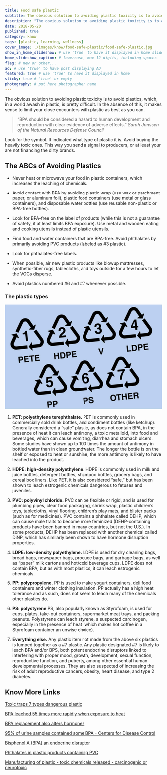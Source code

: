 ```yaml
---
title: Food safe plastic
subtitle: The obvious solution to avoiding plastic toxicity is to avoid plastics. Reduce damage by picking the least toxic ones.
description: "The obvious solution to avoiding plastic toxicity is to avoid plastics, which, in a world awash in plastic, is pretty difficult. In the absence of this, it..."
date: 2018-05-20
published: true
category: know
tags: [plastic, learning, wellness]
cover_image: ./images/know/food-safe-plastic/food-safe-plastic.jpg
show_in_home_slideshow: # use 'true' to have it displayed in home slideshow
home_slideshow_caption: # lowercase, max 12 digits, including spaces
flag: # new or other...
ad: # use 'true' to have post displaying AD
featured: true # use 'true' to have it displayed in home
sticky: true # 'true' or empty
photography: # put here photographer name
---
```



The obvious solution to avoiding plastic toxicity is to avoid plastics, which, in a world awash in plastic, is pretty difficult. In the absence of this, it makes sense to limit your close encounters with plastic as best as you can.

>“BPA should be considered a hazard to human development and reproduction with clear evidence of adverse effects.” _Sarah Janssen of the Natural Resources Defense Council_

Look for the symbol. It indicated what type of plastic it is. Avoid buying the heavily toxic ones. This way you send a signal to producers, or at least your are not financing the dirty brands.


## The ABCs of Avoiding Plastics

- Never heat or microwave your food in plastic containers, which increases the leaching of chemicals.

- Avoid contact with BPA by avoiding plastic wrap (use wax or parchment paper, or aluminum foil), plastic food containers (use metal or glass containers), and disposable water bottles (use reusable non-plastic or BPA-free bottles).

- Look for BPA-free on the label of products (while this is not a guarantee of safety, it at least limits BPA exposure). Use metal and wooden eating and cooking utensils instead of plastic utensils.

- Find food and water containers that are BPA-free. Avoid phthalates by primarily avoiding PVC products (labeled as #3 plastic).

- Look for phthalates-free labels.

- When possible, air new plastic products like blowup mattresses, synthetic-fiber rugs, tablecloths, and toys outside for a few hours to let the VOCs disperse.

- Avoid plastics numbered #6 and #7 whenever possible.


### The plastic types

![Look at least for BPA-free on the label of products](./images/know/food-safe-plastic/food-safe-plastic-02.jpg)


1. **PET: polyethylene terephthalate.** PET is commonly used in commercially sold drink bottles, and condiment bottles (like ketchup). Generally considered a “safe” plastic, as does not contain BPA, in the presence of heat it can leach antimony, a toxic metalloid, into food and beverages, which can cause vomiting, diarrhea and stomach ulcers. Some studies have shown up to 100 times the amount of antimony in bottled water than in clean groundwater. The longer the bottle is on the shelf or exposed to heat or sunshine, the more antimony is likely to have leached into the product.

2. **HDPE: high-density polyethylene.** HDPE is commonly used in milk and juice bottles, detergent bottles, shampoo bottles, grocery bags, and cereal box liners. Like PET, it is also considered “safe,” but has been shown to leach estrogenic chemicals dangerous to fetuses and juveniles.

3. **PVC: polyvinyl chloride.** PVC can be flexible or rigid, and is used for plumbing pipes, clear food packaging, shrink wrap, plastic children’s toys, tablecloths, vinyl flooring, children’s play mats, and blister packs (such as for medicines). PVC contains a phthalate called DEHP, which can cause male traits to become more feminized (DEHP-containing products have been banned in many countries, but not the U.S.). In some products, DEHP has been replaced with another chemical called DiNP, which has similarly been shown to have hormone disruption properties.

4. **LDPE: low-density polyethylene.** LDPE is used for dry cleaning bags, bread bags, newspaper bags, produce bags, and garbage bags, as well as “paper” milk cartons and hot/cold beverage cups. LDPE does not contain BPA, but as with most plastics, it can leach estrogenic chemicals.

5. **PP: polypropylene.** PP is used to make yogurt containers, deli food containers and winter clothing insulation. PP actually has a high heat tolerance and as such, does not seem to leach many of the chemicals other plastics do.

6. **PS: polystyrene** PS, also popularly known as Styrofoam, is used for cups, plates, take-out containers, supermarket meat trays, and packing peanuts. Polystyrene can leach styrene, a suspected carcinogen, especially in the presence of heat (which makes hot coffee in a Styrofoam container an unwise choice).

7. **Everything else.** Any plastic item not made from the above six plastics is lumped together as a #7 plastic. Any plastic designated #7 is likely to leach BPA and/or BPS, both potent endocrine disruptors linked to interfering with proper mood, growth, development, sexual function, reproductive function, and puberty, among other essential human developmental processes. They are also suspected of increasing the risk of adult reproductive cancers, obesity, heart disease, and type 2 diabetes.




## Know More Links

[Toxic traps 7 types dangerous plastic](https://www.alternet.org/personal-health/toxic-traps-when-these-7-types-plastic-are-dangerous)

[BPA leached 55 times more rapidly when exposure to heat](https://www.sciencedaily.com/releases/2008/01/080130092108.htm)

[BPA replacement also alters hormones](https://www.scientificamerican.com/article/bpa-replacement-also-alters-hormones/)

[95% of urine samples contained some BPA - Centers for Disease Control](https://www.niehs.nih.gov/health/topics/agents/sya-bpa/)

[Bisphenol A (BPA) an endocrine disruptor](https://www.ncbi.nlm.nih.gov/pubmed/21605673)

[Phthalates in plastic products containing PVC](https://www.cdc.gov/biomonitoring/Phthalates_FactSheet.html)

[Manufacturing of plastic - toxic chemicals released - carcinogenic or neurotoxic](https://ecologycenter.org/plastics/ptf/report3/)
